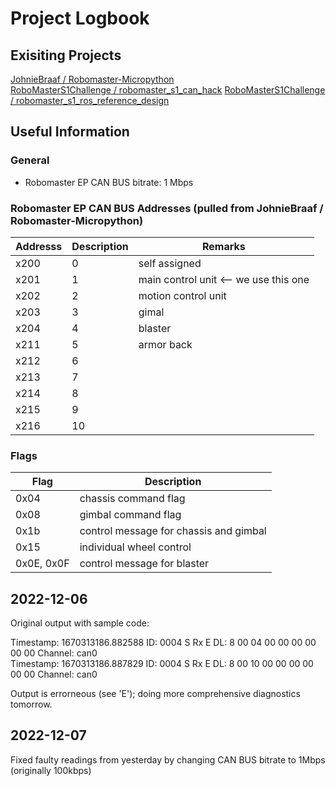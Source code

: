 # Project Logbook

## Exisiting Projects

[JohnieBraaf / Robomaster-Micropython](https://github.com/JohnieBraaf/Robomaster-Micropython)  
[RoboMasterS1Challenge / robomaster_s1_can_hack](https://github.com/RoboMasterS1Challenge/robomaster_s1_can_hack)
[RoboMasterS1Challenge / robomaster_s1_ros_reference_design](https://github.com/RoboMasterS1Challenge/robomaster_s1_ros_reference_design)

## Useful Information

### General

* Robomaster EP CAN BUS bitrate: 1 Mbps

### Robomaster EP CAN BUS Addresses (pulled from  JohnieBraaf / Robomaster-Micropython)

| Addresss | Description | Remarks |
| --- | --- | --- |
| x200 | 0 | self assigned |
| x201 | 1 | main control unit <-- we use this one |
| x202 | 2 | motion control unit |
| x203 | 3 | gimal |
| x204 | 4 | blaster |
| x211 | 5 | armor back |
| x212 | 6 |
| x213 | 7 |
| x214 | 8 |
| x215 | 9 |
| x216 | 10 | 

### Flags
| Flag | Description |
| --- | --- |
| 0x04 | chassis command flag |
| 0x08 | gimbal command flag |
| 0x1b | control message for chassis and gimbal |
| 0x15 | individual wheel control |
| 0x0E, 0x0F | control message for blaster |

## 2022-12-06

Original output with sample code:

Timestamp: 1670313186.882588        ID: 0004    S Rx E              DL:  8    00 04 00 00 00 00 00 00     Channel: can0  
Timestamp: 1670313186.887829        ID: 0004    S Rx E              DL:  8    00 10 00 00 00 00 00 00     Channel: can0

Output is errorneous (see 'E'); doing more comprehensive diagnostics tomorrow.

## 2022-12-07

Fixed faulty readings from yesterday by changing CAN BUS bitrate to 1Mbps (originally 100kbps)
